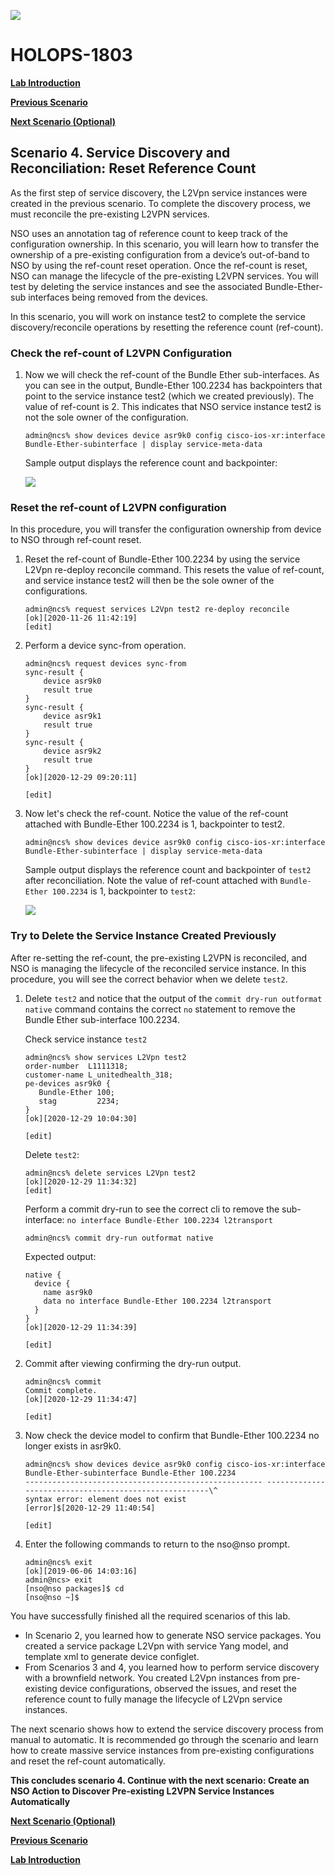 ![](./media/media/image2.png)

HOLOPS-1803
===========

**[Lab Introduction](https://github.com/weiganghuang/HOLOPS-1803/blob/master/HOLOPS-1803.md)**

**[Previous Scenario](https://github.com/weiganghuang/HOLOPS-1803/blob/master/task2.md)**

**[Next Scenario (Optional)](https://github.com/weiganghuang/HOLOPS-1803/blob/master/task4.md)**


Scenario 4.	Service Discovery and Reconciliation: Reset Reference Count
-------------------------------------------------------------

As the first step of service discovery, the L2Vpn service instances were created in the previous scenario. To complete the discovery process, we must reconcile the pre-existing L2VPN services.

NSO uses an annotation tag of reference count to keep track of the configuration ownership. In this scenario, you will learn how to transfer the ownership of a pre-existing configuration from a device’s out-of-band to NSO by using the ref-count reset operation. Once the ref-count is reset, NSO can manage the lifecycle of the pre-existing L2VPN services. You will test by deleting the service instances and see the associated Bundle-Ether-sub interfaces being removed from the devices.

In this scenario, you will work on instance test2 to complete the service discovery/reconcile operations by resetting the reference count (ref-count).


### Check the ref-count of L2VPN Configuration

1.  Now we will check the ref-count of the Bundle Ether sub-interfaces. As you can see in the output, Bundle-Ether 100.2234 has backpointers that point to the service instance test2 (which we created previously). The value of ref-count is 2. This indicates that NSO service instance test2 is not the sole owner of the configuration.

	```
	admin@ncs% show devices device asr9k0 config cisco-ios-xr:interface Bundle-Ether-subinterface | display service-meta-data
	```
	Sample output displays the reference count and backpointer:
	
	![](./media/media/refcount1.png)
	
### Reset the ref-count of L2VPN configuration

In this procedure, you will transfer the configuration ownership from device to NSO through ref-count reset.

1. Reset the ref-count of Bundle-Ether 100.2234 by using the service L2Vpn re-deploy reconcile command.  This resets the value of ref-count, and service instance test2 will then be the sole owner of the configurations.

	```
	admin@ncs% request services L2Vpn test2 re-deploy reconcile
	[ok][2020-11-26 11:42:19]
  	[edit]
	```
  

1. Perform a device sync-from operation.
	```
	admin@ncs% request devices sync-from
	sync-result {
    	device asr9k0
    	result true
	}
	sync-result {
    	device asr9k1
    	result true
	}
	sync-result {
    	device asr9k2
    	result true
	}
	[ok][2020-12-29 09:20:11]

	[edit]

	```

1. Now let's check the ref-count. Notice the value of the ref-count attached with Bundle-Ether 100.2234 is 1, backpointer to test2.  
	
	```
	admin@ncs% show devices device asr9k0 config cisco-ios-xr:interface Bundle-Ether-subinterface | display service-meta-data
	```
	Sample output displays the reference count and backpointer of `test2` after reconciliation. Note the value of ref-count attached
    with `Bundle-Ether 100.2234` is 1, backpointer to `test2`:
	
	![](./media/media/refcount2.png)
  

### Try to Delete the Service Instance Created Previously

After re-setting the ref-count, the pre-existing L2VPN is reconciled, and NSO is managing the lifecycle of the reconciled service instance. In this procedure, you will see the correct behavior when we delete `test2`.

1.  Delete `test2` and notice that the output of the `commit dry-run outformat native` command contains the correct `no` statement to remove the Bundle Ether sub-interface 100.2234.

	Check service instance `test2`
    
    ```
    admin@ncs% show services L2Vpn test2
    order-number  L1111318;
    customer-name L_unitedhealth_318;
    pe-devices asr9k0 {
       Bundle-Ether 100;
       stag         2234;
    }
    [ok][2020-12-29 10:04:30]
    
    [edit]
    ```
    Delete `test2`:
    ```
    admin@ncs% delete services L2Vpn test2
    [ok][2020-12-29 11:34:32]
    [edit]
    ```
    
    Perform a commit dry-run to see the correct cli to remove the sub-interface: `no interface Bundle-Ether 100.2234 l2transport`
    
    ```
    admin@ncs% commit dry-run outformat native
    ```
    
    Expected output:
    
    ```
    native {
      device {
        name asr9k0
        data no interface Bundle-Ether 100.2234 l2transport
      }
    }
    [ok][2020-12-29 11:34:39]
    
    [edit]
    ```

1. Commit after viewing confirming the dry-run output.
   
   ```
   admin@ncs% commit
   Commit complete.
   [ok][2020-12-29 11:34:47]
  
   [edit] 
   ```

1. Now check the device model to confirm that Bundle-Ether 100.2234 no longer exists in asr9k0.
   
   ```
   admin@ncs% show devices device asr9k0 config cisco-ios-xr:interface Bundle-Ether-subinterface Bundle-Ether 100.2234
   ----------------------------------------------------- ------------------------------------------------------\^
   syntax error: element does not exist
   [error]$[2020-12-29 11:40:54]
  
   [edit]
   ```

1. Enter the following commands to return to the nso@nso prompt.

   ```
   admin@ncs% exit
   [ok][2019-06-06 14:03:16]
   admin@ncs> exit
   [nso@nso packages]$ cd
   [nso@nso ~]$

   ```

You have successfully finished all the required scenarios of this lab.

*	In Scenario 2, you learned how to generate NSO service packages.  You created a service package L2Vpn with service Yang model, and template xml to generate device configlet.  
*	From Scenarios 3 and 4, you learned how to perform service discovery with a brownfield network. You created L2Vpn instances from pre-existing device configurations, observed the issues, and reset the reference count to fully manage the lifecycle of L2Vpn service instances.

The next scenario shows how to extend the service discovery process from manual to automatic. It is recommended go through the scenario and learn how to create massive service instances from pre-existing configurations and reset the ref-count automatically.

**This concludes scenario 4. Continue with the next scenario: Create an NSO Action to Discover Pre-existing L2VPN Service Instances Automatically**

**[Next Scenario (Optional)](https://github.com/weiganghuang/HOLOPS-1803/blob/master/task4.md)**

**[Previous Scenario](https://github.com/weiganghuang/HOLOPS-1803/blob/master/task2.md)**

**[Lab Introduction](https://github.com/weiganghuang/HOLOPS-1803/blob/master/HOLOPS-1803.md)**
